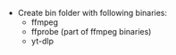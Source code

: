 * Create bin folder with following binaries:
	* ffmpeg
	* ffprobe (part of ffmpeg binaries)
	* yt-dlp
